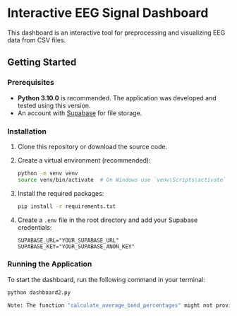 # Interactive EEG Signal Dashboard

This dashboard is an interactive tool for preprocessing and visualizing EEG data from CSV files.

## Getting Started

### Prerequisites

* **Python 3.10.0** is recommended. The application was developed and tested using this version.
* An account with [Supabase](https://supabase.com) for file storage.

### Installation

1.  Clone this repository or download the source code.

2.  Create a virtual environment (recommended):
    ```bash
    python -m venv venv
    source venv/bin/activate  # On Windows use `venv\Scripts\activate`
    ```

3.  Install the required packages:
    ```bash
    pip install -r requirements.txt
    ```

4.  Create a `.env` file in the root directory and add your Supabase credentials:
    ```
    SUPABASE_URL="YOUR_SUPABASE_URL"
    SUPABASE_KEY="YOUR_SUPABASE_ANON_KEY"
    ```

### Running the Application

To start the dashboard, run the following command in your terminal:
```bash
python dashboard2.py

Note: The function "calculate_average_band_percentages" might not provide correct percentage calculations due to various factors like noise and artifacts that interfere even after applying standard EEG preprocessing... So this function is still under development and may produce incorrect percentages.